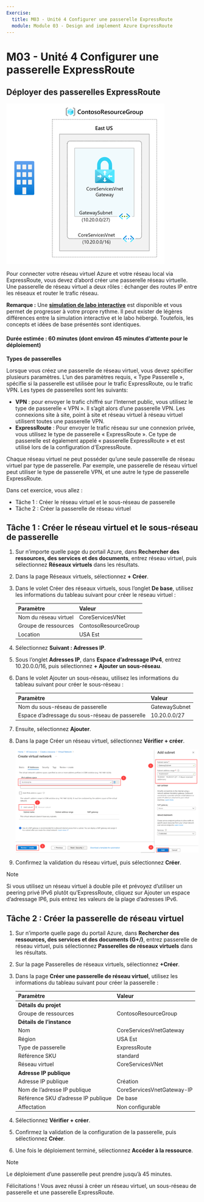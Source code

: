 ```yaml
---
Exercise:
  title: M03 - Unité 4 Configurer une passerelle ExpressRoute
  module: Module 03 - Design and implement Azure ExpressRoute
---
```

# M03 - Unité 4 Configurer une passerelle ExpressRoute

## Déployer des passerelles ExpressRoute

![Diagramme d’une passerelle de réseau virtuel.](../media/4-exercise-configure-expressroute-gateway.png)

Pour connecter votre réseau virtuel Azure et votre réseau local via ExpressRoute, vous devez d’abord créer une passerelle réseau virtuelle. Une passerelle de réseau virtuel a deux rôles : échanger des routes IP entre les réseaux et router le trafic réseau. 

**Remarque :** Une **[simulation de labo interactive](https://mslabs.cloudguides.com/guides/AZ-700%20Lab%20Simulation%20-%20Configure%20an%20ExpressRoute%20gateway)** est disponible et vous permet de progresser à votre propre rythme. Il peut exister de légères différences entre la simulation interactive et le labo hébergé. Toutefois, les concepts et idées de base présentés sont identiques.

#### Durée estimée : 60 minutes (dont environ 45 minutes d’attente pour le déploiement)

**Types de passerelles**

Lorsque vous créez une passerelle de réseau virtuel, vous devez spécifier plusieurs paramètres. L’un des paramètres requis, « Type Passerelle », spécifie si la passerelle est utilisée pour le trafic ExpressRoute, ou le trafic VPN. Les types de passerelles sont les suivants:

- **VPN** : pour envoyer le trafic chiffré sur l’Internet public, vous utilisez le type de passerelle « VPN ». Il s’agit alors d’une passerelle VPN. Les connexions site à site, point à site et réseau virtuel à réseau virtuel utilisent toutes une passerelle VPN.
- **ExpressRoute** : Pour envoyer le trafic réseau sur une connexion privée, vous utilisez le type de passerelle « ExpressRoute ». Ce type de passerelle est également appelé « passerelle ExpressRoute » et est utilisé lors de la configuration d'ExpressRoute.

Chaque réseau virtuel ne peut posséder qu’une seule passerelle de réseau virtuel par type de passerelle. Par exemple, une passerelle de réseau virtuel peut utiliser le type de passerelle VPN, et une autre le type de passerelle ExpressRoute.


Dans cet exercice, vous allez :

+ Tâche 1 : Créer le réseau virtuel et le sous-réseau de passerelle
+ Tâche 2 : Créer la passerelle de réseau virtuel



## Tâche 1 : Créer le réseau virtuel et le sous-réseau de passerelle

1. Sur n’importe quelle page du portail Azure, dans **Rechercher des ressources, des services et des documents**, entrez réseau virtuel, puis sélectionnez **Réseaux virtuels** dans les résultats.

1. Dans la page Réseaux virtuels, sélectionnez **+ Créer**.

1. Dans le volet Créer des réseaux virtuels, sous l’onglet **De base**, utilisez les informations du tableau suivant pour créer le réseau virtuel :

   | **Paramètre**          | **Valeur**                        |
   | -------------------- | -------------------------------- |
   | Nom du réseau virtuel | CoreServicesVNet                 |
   | Groupe de ressources       | ContosoResourceGroup             |
   | Location             | USA Est                          |

1. Sélectionnez **Suivant : Adresses IP**.

1. Sous l’onglet **Adresses IP**, dans **Espace d’adressage IPv4**, entrez 10.20.0.0/16, puis sélectionnez **+ Ajouter un sous-réseau**. 

1. Dans le volet Ajouter un sous-réseau, utilisez les informations du tableau suivant pour créer le sous-réseau :

   | **Paramètre**                  | **Valeur**     |
   | ---------------------------- | ------------- |
   | Nom du sous-réseau de passerelle          | GatewaySubnet |
   | Espace d’adressage du sous-réseau de passerelle | 10.20.0.0/27  |

1. Ensuite, sélectionnez **Ajouter**. 

1. Dans la page Créer un réseau virtuel, sélectionnez **Vérifier + créer**.

   ![Portail Azure - Ajouter un sous-réseau de passerelle](../media/add-gateway-subnet.png)

1. Confirmez la validation du réseau virtuel, puis sélectionnez **Créer**.

> [!Note]  
>
> Si vous utilisez un réseau virtuel à double pile et prévoyez d’utiliser un peering privé IPv6 plutôt qu’ExpressRoute, cliquez sur Ajouter un espace d’adressage IP6, puis entrez les valeurs de la plage d’adresses IPv6.

## Tâche 2 : Créer la passerelle de réseau virtuel

1. Sur n’importe quelle page du portail Azure, dans **Rechercher des ressources, des services et des documents (G+/)**, entrez passerelle de réseau virtuel, puis sélectionnez **Passerelles de réseaux virtuels** dans les résultats.

1. Sur la page Passerelles de réseaux virtuels, sélectionnez **+Créer**.

1. Dans la page **Créer une passerelle de réseau virtuel**, utilisez les informations du tableau suivant pour créer la passerelle :

   | **Paramètre**               | **Valeur**                  |
   | ------------------------- | -------------------------- |
   | **Détails du projet**       |                            |
   | Groupe de ressources            | ContosoResourceGroup       |
   | **Détails de l’instance**      |                            |
   | Nom                      | CoreServicesVnetGateway    |
   | Région                    | USA Est                    |
   | Type de passerelle              | ExpressRoute               |
   | Référence SKU                       | standard                   |
   | Réseau virtuel           | CoreServicesVNet           |
   | **Adresse IP publique**     |                            |
   | Adresse IP publique         | Création                 |
   | Nom de l’adresse IP publique    | CoreServicesVnetGateway-IP |
   | Référence SKU d’adresse IP publique     | De base                      |
   | Affectation                | Non configurable           |
   
1. Sélectionnez **Vérifier + créer**.

1. Confirmez la validation de la configuration de la passerelle, puis sélectionnez **Créer**.

1. Une fois le déploiement terminé, sélectionnez **Accéder à la ressource**.

> [!Note] 
>
> Le déploiement d’une passerelle peut prendre jusqu’à 45 minutes.

Félicitations ! Vous avez réussi à créer un réseau virtuel, un sous-réseau de passerelle et une passerelle ExpressRoute.

